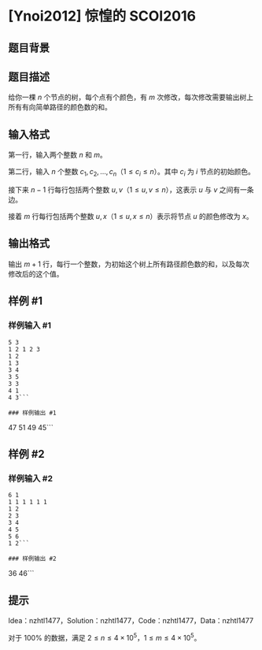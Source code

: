 # [Ynoi2012] 惊惶的 SCOI2016

## 题目背景



## 题目描述

给你一棵 $n$ 个节点的树，每个点有个颜色，有 $m$ 次修改，每次修改需要输出树上所有有向简单路径的颜色数的和。

## 输入格式

第一行，输入两个整数 $n$ 和 $m$。

第二行，输入 $n$ 个整数 $c_1,c_2,\ldots,c_n$（$1\leq c_i\leq n$）。其中 $c_i$ 为 $i$ 节点的初始颜色。

接下来 $n-1$ 行每行包括两个整数 $u,v$（$1\leq u,v\leq n$），这表示 $u$ 与 $v$ 之间有一条边。

接着 $m$ 行每行包括两个整数 $u,x$（$1\leq u,x\leq n$）表示将节点 $u$ 的颜色修改为 $x$。

## 输出格式

输出 $m+1$ 行，每行一个整数，为初始这个树上所有路径颜色数的和，以及每次修改后的这个值。

## 样例 #1

### 样例输入 #1
```
5 3
1 2 1 2 3
1 2
1 3
3 4
3 5
3 3
4 1
4 3```

### 样例输出 #1

```
47
51
49
45```

## 样例 #2

### 样例输入 #2
```
6 1
1 1 1 1 1 1
1 2
2 3
3 4
4 5
5 6
1 2```

### 样例输出 #2

```
36
46```

## 提示

Idea：nzhtl1477，Solution：nzhtl1477，Code：nzhtl1477，Data：nzhtl1477

对于 $100\%$ 的数据，满足 $2\leq n\leq 4\times 10^5$，$1\leq m\leq 4\times 10^5$。
